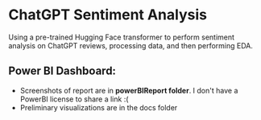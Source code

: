 # ChatGPT Sentiment Analysis

Using a pre-trained Hugging Face transformer to perform sentiment analysis on ChatGPT reviews, processing data, and then performing EDA.

## Power BI Dashboard: 
- Screenshots of report are in **powerBIReport folder**. I don't have a PowerBI license to share a link :(
- Preliminary visualizations are in the docs folder